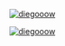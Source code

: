 [![diegooow](https://github-readme-stats.vercel.app/api?username=diegooow&theme=dark)](https://github.com/diegooow/github-readme-stats)

[![diegooow](https://github-readme-stats.vercel.app/api/top-langs/?username=diegooow&hide=html&layout=compact&theme=dark)](https://github.com/diegooow/github-readme-stats)
